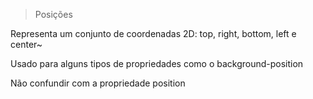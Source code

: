 > Posições <position>

Representa um conjunto de coordenadas 2D:
top, right, bottom, left e center~

Usado para alguns tipos de propriedades como o background-position

Não confundir com a propriedade position
